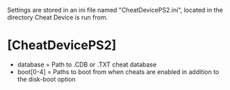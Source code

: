 Settings are stored in an ini file named "CheatDevicePS2.ini", located in the directory Cheat Device is run from.
# [CheatDevicePS2]
* database = Path to .CDB or .TXT cheat database
* boot[0-4] = Paths to boot from when cheats are enabled in addition to the disk-boot option